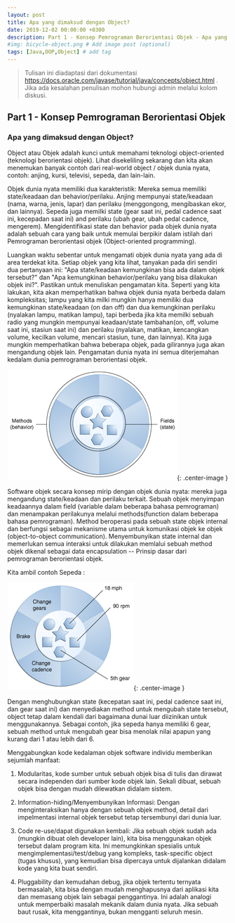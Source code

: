 ```yaml
---
layout: post
title: Apa yang dimaksud dengan Object?
date: 2019-12-02 00:00:00 +0300
description: Part 1 - Konsep Pemrograman Berorientasi Objek - Apa yang dimaksud dengan Object?
#img: bicycle-object.png # Add image post (optional)
tags: [Java,OOP,Object] # add tag
---
```


> Tulisan ini diadaptasi dari dokumentasi https://docs.oracle.com/javase/tutorial/java/concepts/object.html
> . Jika ada kesalahan penulisan mohon hubungi admin melalui kolom diskusi.

## Part 1 - Konsep Pemrograman Berorientasi Objek

### Apa yang dimaksud dengan Object?
Object atau Objek adalah kunci untuk memahami teknologi object-oriented (teknologi berorientasi objek). Lihat disekeliling sekarang dan kita akan menemukan banyak contoh dari real-world object / objek dunia nyata, contoh: anjing, kursi, televisi, sepeda, dan lain-lain.

Objek dunia nyata memiliki dua karakteristik: Mereka semua memiliki state/keadaan dan behavior/perilaku. Anjing mempunyai state/keadaan (nama, warna, jenis, lapar) dan perilaku (menggongong, mengibaskan ekor, dan lainnya). Sepeda juga memilki state (gear saat ini, pedal cadence saat ini, kecepadan saat ini) and perilaku (ubah gear, ubah pedal cadence, mengerem). Mengidentifikasi state dan behavior pada objek dunia nyata adalah sebuah cara yang baik untuk memulai berpikir dalam istilah dari Pemrograman berorientasi objek (Object-oriented programming).

Luangkan waktu sebentar untuk mengamati objek dunia nyata yang ada di area terdekat kita. Setiap objek yang kita lihat, tanyakan pada diri sendiri dua pertanyaan ini: "Apa state/keadaan kemungkinan bisa ada dalam objek tersebut?" dan "Apa kemungkinan behavior/perilaku yang bisa dilakukan objek ini?". Pastikan untuk menuliskan pengamatan kita. Seperti yang kita lakukan, kita akan memperhatikan  bahwa objek dunia nyata berbeda dalam kompleksitas; lampu yang kita milki mungkin hanya memiliki dua kemungkinan state/keadaan (on dan off) dan dua kemungkinan perilaku (nyalakan lampu, matikan lampu), tapi berbeda jika kita memilki sebuah radio yang mungkin mempunyai keadaan/state tambahan(on, off, volume saat ini, stasiun saat ini) dan perilaku (nyalakan, matikan, kencangkan volume, kecilkan volume, mencari stasiun, tune, dan lainnya). Kita juga mungkin memperhatikan bahwa beberapa objek, pada gilirannya juga akan mengandung objek lain. Pengamatan dunia nyata ini semua diterjemahan kedalam dunia pemrograman berorientasi objek.

![Objek dunia nyata](/assets/img/concepts-object.gif){: .center-image }

Software objek secara konsep mirip dengan objek dunia nyata: mereka juga mengandung state/keadaan dan perilaku terkait. Sebuah objek menyimpan keadaannya dalam field (variable dalam beberapa bahasa pemrograman) dan menampakan perilakunya melalui methods(function dalam beberapa bahasa pemrograman). Method beroperasi pada sebuah state objek internal dan berfungsi sebagai mekanisme utama untuk komunikasi objek ke objek (object-to-object communication). Menyembunyikan state internal dan memerlukan semua interaksi untuk dilakukan memlalui sebuah method objek dikenal sebagai data encapsulation -- Prinsip dasar dari pemrograman berorientasi objek.

Kita ambil contoh Sepeda :

![Object Sepeda](/assets/img/concepts-bicycleObject.gif){: .center-image }

Dengan menghubungkan state (kecepatan saat ini, pedal cadence saat ini, dan gear saat ini) dan menyediakan method untuk mengubah state tersebut, object tetap dalam kendali dari bagaimana dunai luar diizinikan untuk menggunakannya. Sebagai contoh, jika sepeda hanya memiliki 6 gear, sebuah method untuk mengubah gear bisa menolak nilai apapun yang kurang dari 1 atau lebih dari 6.

Menggabungkan kode kedalaman objek software individu memberikan sejumlah manfaat:

1. Modularitas, kode sumber untuk sebuah objek bisa di tulis dan dirawat secara independen dari sumber kode objek lain. Sekali dibuat, sebuah objek bisa dengan mudah dilewatkan didalam sistem.

2. Information-hiding/Menyembunyikan Informasi: Dengan menginteraksikan hanya dengan sebuah objek method, detail dari impelmentasi internal objek tersebut tetap tersembunyi dari dunia luar.

3. Code re-use/dapat digunakan kembali: Jika sebuah objek sudah ada (mungkin dibuat oleh developer lain), kita bisa menggunakan objek tersebut dalam program kita. Ini memungkinkan spesialis untuk mengimplementasi/test/debug yang kompleks, task-specific object (tugas khusus), yang kemudian bisa dipercaya untuk dijalankan didalam kode yang kita buat sendiri.

4. Pluggability dan kemudahan debug, jika objek tertentu ternyata bermasalah, kita bisa dengan mudah menghapusnya dari aplikasi kita dan memasang objek lain sebagai penggantinya. Ini adalah analogi untuk memperbaiki masalah mekanik dalam dunia nyata. Jika sebuah baut rusak, kita menggantinya, bukan mengganti seluruh mesin.

